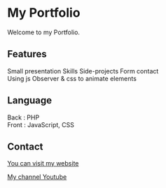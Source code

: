 # My Portfolio

Welcome to my Portfolio. <br/>

## Features

Small presentation
Skills
Side-projects
Form contact <br/>
Using js Observer & css to animate elements

## Language 

Back : PHP <br/>
Front : JavaScript, CSS <br/>

## Contact

[You can visit my website](https://zak-bouhou.com)

[My channel Youtube](https://www.youtube.com/channel/UCsl_IDV64kNjlhHh4StGW5g)
